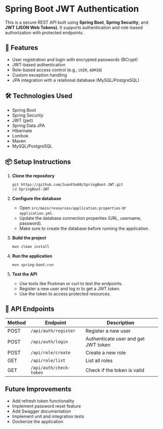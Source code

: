 # Spring Boot JWT Authentication

This is a secure REST API built using **Spring Boot**, **Spring Security**, and **JWT (JSON Web Tokens)**. It supports authentication and role-based authorization with protected endpoints.

## 🔐 Features

- User registration and login with encrypted passwords (BCrypt)
- JWT-based authentication
- Role-based access control (e.g., `USER`, `ADMIN`)
- Custom exception handling
- JPA integration with a relational database (MySQL/PostgreSQL)

## 🛠 Technologies Used

- Spring Boot
- Spring Security
- JWT (jjwt)
- Spring Data JPA
- Hibernate
- Lombok
- Maven
- MySQL/PostgreSQL

## 📦 Setup Instructions

1. **Clone the repository**

    ```bash
    git https://github.com/JuanFGo08/SpringBoot-JWT.git
    cd SpringBoot-JWT
    ```

2. **Configure the database**

   - Open `src/main/resources/application.properties` or `application.yml`.
   - Update the database connection properties (URL, username, password).
   - Make sure to create the database before running the application.

3. **Build the project**

    ```bash
    mvn clean install
    ```

4. **Run the application**

    ```bash
    mvn spring-boot:run
    ```

5. **Test the API**

   - Use tools like Postman or curl to test the endpoints.
   - Register a new user and log in to get a JWT token.
   - Use the token to access protected resources.

## 📜 API Endpoints

| Method | Endpoint                     | Description                         |
|--------|------------------------------|-------------------------------------|
| POST   | `/api/auth/register`         | Register a new user                 |
| POST   | `/api/auth/login`            | Authenticate user and get JWT token |
| POST   | `/api/role/create`           | Create a new role                   |
| GET    | `/api/role/list`             | List all roles                      |
| GET    | `/api/auth/check-token`      | Check if the token is valid         |


## Future Improvements

- Add refresh token functionality
- Implement password reset feature
- Add Swagger documentation
- Implement unit and integration tests
- Dockerize the application
